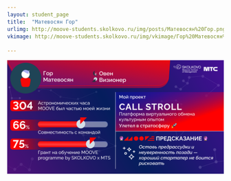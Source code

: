 ```yaml
---
layout: student_page
title:  "Матевосян Гор"
urlimg: http://moove-students.skolkovo.ru/img/posts/Матевосян%20Гор.png
vkimage: http://moove-students.skolkovo.ru/img/vkimage/Гор%20Матевосян%20для%20Вк.png

---
```

<img class="img-fluid" src="/img/posts/Матевосян Гор.png" alt="moove-1">
